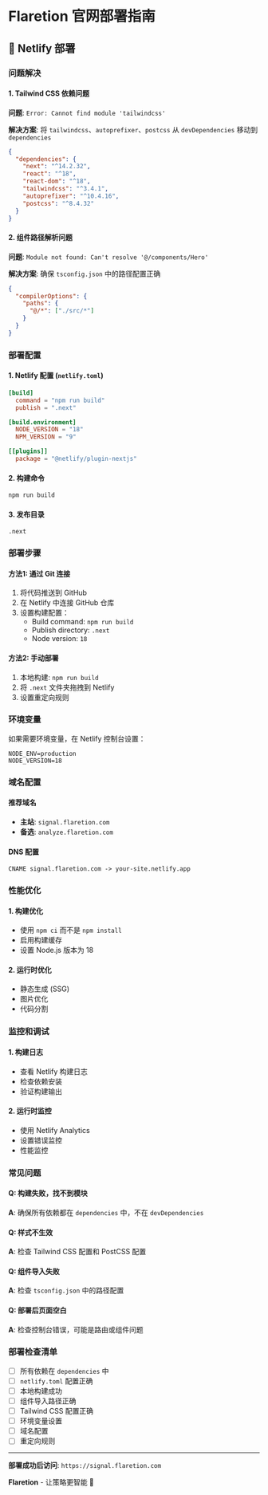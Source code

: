 # Flaretion 官网部署指南

## 🚀 Netlify 部署

### 问题解决

#### 1. Tailwind CSS 依赖问题
**问题**: `Error: Cannot find module 'tailwindcss'`

**解决方案**: 将 `tailwindcss`、`autoprefixer`、`postcss` 从 `devDependencies` 移动到 `dependencies`

```json
{
  "dependencies": {
    "next": "^14.2.32",
    "react": "^18",
    "react-dom": "^18",
    "tailwindcss": "^3.4.1",
    "autoprefixer": "^10.4.16",
    "postcss": "^8.4.32"
  }
}
```

#### 2. 组件路径解析问题
**问题**: `Module not found: Can't resolve '@/components/Hero'`

**解决方案**: 确保 `tsconfig.json` 中的路径配置正确

```json
{
  "compilerOptions": {
    "paths": {
      "@/*": ["./src/*"]
    }
  }
}
```

### 部署配置

#### 1. Netlify 配置 (`netlify.toml`)
```toml
[build]
  command = "npm run build"
  publish = ".next"

[build.environment]
  NODE_VERSION = "18"
  NPM_VERSION = "9"

[[plugins]]
  package = "@netlify/plugin-nextjs"
```

#### 2. 构建命令
```bash
npm run build
```

#### 3. 发布目录
```
.next
```

### 部署步骤

#### 方法1: 通过 Git 连接
1. 将代码推送到 GitHub
2. 在 Netlify 中连接 GitHub 仓库
3. 设置构建配置：
   - Build command: `npm run build`
   - Publish directory: `.next`
   - Node version: `18`

#### 方法2: 手动部署
1. 本地构建: `npm run build`
2. 将 `.next` 文件夹拖拽到 Netlify
3. 设置重定向规则

### 环境变量

如果需要环境变量，在 Netlify 控制台设置：
```
NODE_ENV=production
NODE_VERSION=18
```

### 域名配置

#### 推荐域名
- **主站**: `signal.flaretion.com`
- **备选**: `analyze.flaretion.com`

#### DNS 配置
```
CNAME signal.flaretion.com -> your-site.netlify.app
```

### 性能优化

#### 1. 构建优化
- 使用 `npm ci` 而不是 `npm install`
- 启用构建缓存
- 设置 Node.js 版本为 18

#### 2. 运行时优化
- 静态生成 (SSG)
- 图片优化
- 代码分割

### 监控和调试

#### 1. 构建日志
- 查看 Netlify 构建日志
- 检查依赖安装
- 验证构建输出

#### 2. 运行时监控
- 使用 Netlify Analytics
- 设置错误监控
- 性能监控

### 常见问题

#### Q: 构建失败，找不到模块
**A**: 确保所有依赖都在 `dependencies` 中，不在 `devDependencies`

#### Q: 样式不生效
**A**: 检查 Tailwind CSS 配置和 PostCSS 配置

#### Q: 组件导入失败
**A**: 检查 `tsconfig.json` 中的路径配置

#### Q: 部署后页面空白
**A**: 检查控制台错误，可能是路由或组件问题

### 部署检查清单

- [ ] 所有依赖在 `dependencies` 中
- [ ] `netlify.toml` 配置正确
- [ ] 本地构建成功
- [ ] 组件导入路径正确
- [ ] Tailwind CSS 配置正确
- [ ] 环境变量设置
- [ ] 域名配置
- [ ] 重定向规则

---

**部署成功后访问**: `https://signal.flaretion.com`

**Flaretion** - 让策略更智能 🚀
